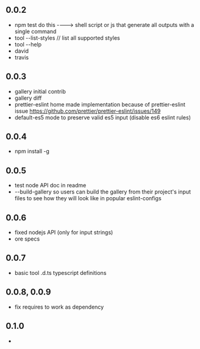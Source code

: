 ## 0.0.2

 * npm test do this ----> shell script or js that generate all outputs with a single command
 * tool --list-styles // list all supported styles
 * tool --help
 * david
 * travis

## 0.0.3

 * gallery initial contrib
 * gallery diff
 * prettier-eslint home made implementation because of prettier-eslint issue  https://github.com/prettier/prettier-eslint/issues/149
 * default-es5 mode to preserve valid es5 input (disable es6 eslint rules)

## 0.0.4

 * npm install -g

## 0.0.5

 * test node API doc in readme
 * --build-gallery so users can build the gallery from their project's input files to see how they will look like in popular eslint-configs

## 0.0.6

 * fixed nodejs API (only for input strings)
 * ore specs

## 0.0.7

 * basic tool .d.ts typescript definitions

## 0.0.8, 0.0.9

 * fix requires to work as dependency

## 0.1.0

 *
